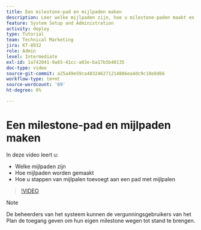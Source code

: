 ```yaml
---
title: Een milestone-pad en mijlpaden maken
description: Leer welke mijlpaden zijn, hoe u milestone-paden maakt en hoe u mijlpaden toevoegt.
feature: System Setup and Administration
activity: deploy
type: Tutorial
team: Technical Marketing
jira: KT-8932
role: Admin
level: Intermediate
exl-id: 1a742041-9a65-41cc-a03e-ba17b5b40135
doc-type: video
source-git-commit: a25a49e59ca483246271214886ea4dc9c10e8d66
workflow-type: tm+mt
source-wordcount: '69'
ht-degree: 0%

---
```


# Een milestone-pad en mijlpaden maken

In deze video leert u:

* Welke mijlpaden zijn
* Hoe mijlpaden worden gemaakt
* Hoe u stappen van mijlpalen toevoegt aan een pad met mijlpalen

>[!VIDEO](https://video.tv.adobe.com/v/335204/?quality=12&learn=on)

>[!NOTE]
>
>De beheerders van het systeem kunnen de vergunningsgebruikers van het Plan de toegang geven om hun eigen milestone wegen tot stand te brengen.
